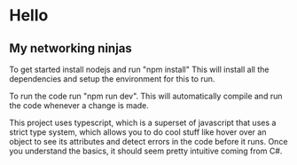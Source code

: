 # Hello 
## My networking ninjas

To get started install nodejs and run "npm install" 
This will install all the dependencies and setup the environment for this to run.

To run the code run "npm run dev". This will automatically compile and run the code whenever a change is made.

This project uses typescript, which is a superset of javascript that uses a strict type system, which allows you to do cool stuff like hover over an object to see its attributes and detect errors in the code before it runs. Once you understand the basics, it should seem pretty intuitive coming from C#.

